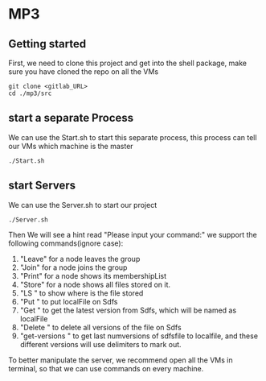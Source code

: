 # MP3



## Getting started
First, we need to clone this project and get into the shell package, 
make sure you have cloned the repo on all the VMs
```
git clone <gitlab_URL>
cd ./mp3/src
```
## start a separate Process
We can use the Start.sh to start this separate process, this process can tell our VMs which machine is the master
```
./Start.sh
```

## start Servers
We can use the Server.sh to start our project
```
./Server.sh
```
Then We will see a hint read "Please input your command:"
we support the following commands(ignore case):
1. "Leave" for a node leaves the group
2. "Join" for a node joins the group
3. "Print" for a node shows its membershipList
4. "Store" for a node shows all files stored on it.
5. "LS <filename>" to show where is the file stored
6. "Put <localFile> <SdfsFile>" to put localFile on Sdfs
7. "Get <SdfsFile> <localFile>" to get the latest version from Sdfs, which will be named as localFile
8. "Delete <SdfsFile>" to delete all versions of the file on Sdfs
9. "get-versions <sdfsfilename> <numversions> <localfilename>"  to get last numversions of sdfsfile to localfile, and these different versions will use delimiters to mark out.

To better manipulate the server, we recommend open all the VMs in terminal, so that we can use commands on every machine.
